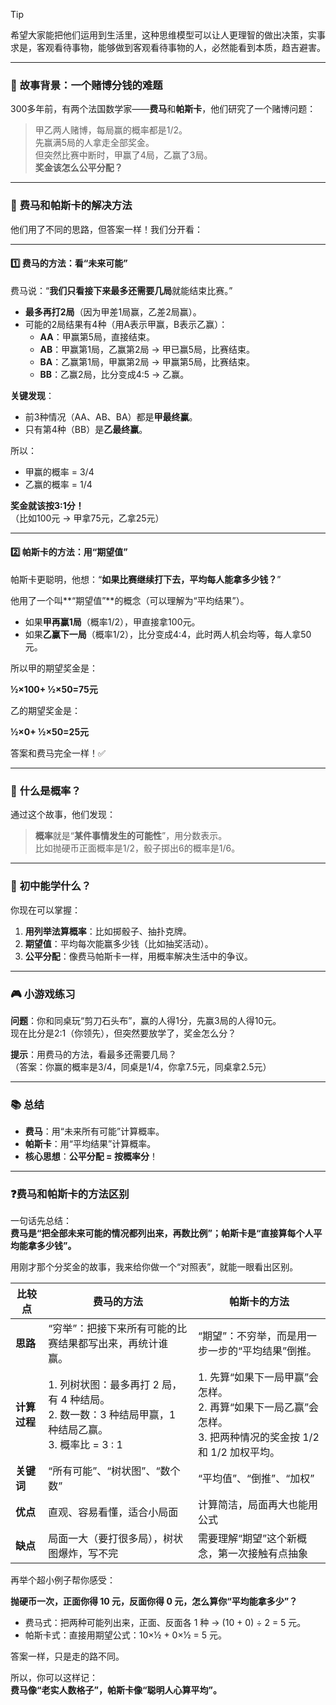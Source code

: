 > [!Tip]
> 希望大家能把他们运用到生活里，这种思维模型可以让人更理智的做出决策，实事求是，客观看待事物，能够做到客观看待事物的人，必然能看到本质，趋吉避害。


---

### 📜 **故事背景：一个赌博分钱的难题**
300多年前，有两个法国数学家——**费马**和**帕斯卡**，他们研究了一个赌博问题：

> 甲乙两人赌博，每局赢的概率都是1/2。  
> 先赢满5局的人拿走全部奖金。  
> 但突然比赛中断时，甲赢了4局，乙赢了3局。  
> **奖金该怎么公平分配？**

---

### 🎯 **费马和帕斯卡的解决方法**
他们用了不同的思路，但答案一样！我们分开看：

---

#### **1️⃣ 费马的方法：看“未来可能”**
费马说：“**我们只看接下来最多还需要几局**就能结束比赛。”

- **最多再打2局**（因为甲差1局赢，乙差2局赢）。
- 可能的2局结果有4种（用A表示甲赢，B表示乙赢）：
  - **AA**：甲赢第5局，直接结束。
  - **AB**：甲赢第1局，乙赢第2局 → 甲已赢5局，比赛结束。
  - **BA**：乙赢第1局，甲赢第2局 → 甲赢第5局，比赛结束。
  - **BB**：乙赢2局，比分变成4:5 → 乙赢。

**关键发现**：
- 前3种情况（AA、AB、BA）都是**甲最终赢**。
- 只有第4种（BB）是**乙最终赢**。

所以：
- 甲赢的概率 = 3/4
- 乙赢的概率 = 1/4

**奖金就该按3:1分！**  
（比如100元 → 甲拿75元，乙拿25元）

---

#### **2️⃣ 帕斯卡的方法：用“期望值”**
帕斯卡更聪明，他想：“**如果比赛继续打下去，平均每人能拿多少钱？**”

他用了一个叫**“期望值”**的概念（可以理解为“平均结果”）。

- 如果**甲再赢1局**（概率1/2），甲直接拿100元。
- 如果**乙赢下一局**（概率1/2），比分变成4:4，此时两人机会均等，每人拿50元。

所以甲的期望奖金是：

 **½×100+ ½×50=75元**

乙的期望奖金是：

**½×0+ ½×50=25元**

答案和费马完全一样！✅

---

### 🎲 **什么是概率？**
通过这个故事，他们发现：

> **概率**就是“**某件事情发生的可能性**”，用分数表示。  
> 比如抛硬币正面概率是1/2，骰子掷出6的概率是1/6。

---

### 🌟 **初中能学什么？**
你现在可以掌握：
1. **用列举法算概率**：比如掷骰子、抽扑克牌。
2. **期望值**：平均每次能赢多少钱（比如抽奖活动）。
3. **公平分配**：像费马帕斯卡一样，用概率解决生活中的争议。

---

### 🎮 **小游戏练习**
**问题**：你和同桌玩“剪刀石头布”，赢的人得1分，先赢3局的人得10元。  
现在比分是2:1（你领先），但突然要放学了，奖金怎么分？

**提示**：用费马的方法，看最多还需要几局？  
（答案：你赢的概率是3/4，同桌是1/4，你拿7.5元，同桌拿2.5元）

---

### 📚 总结
- **费马**：用“未来所有可能”计算概率。
- **帕斯卡**：用“平均结果”计算概率。
- **核心思想**：**公平分配 = 按概率分**！

---
### ❓费马和帕斯卡的方法区别
一句话先总结：  
**费马是“把全部未来可能的情况都列出来，再数比例”；帕斯卡是“直接算每个人平均能拿多少钱”。**

用刚才那个分奖金的故事，我来给你做一个“对照表”，就能一眼看出区别。

| 比较点 | 费马的方法 | 帕斯卡的方法 |
|--------|-------------|---------------|
| **思路** | “穷举”：把接下来所有可能的比赛结果都写出来，再统计谁赢。 | “期望”：不穷举，而是用一步一步的“平均结果”倒推。 |
| **计算过程** | 1. 列树状图：最多再打 2 局，有 4 种结局。<br>2. 数一数：3 种结局甲赢，1 种结局乙赢。<br>3. 概率比 = 3 : 1 | 1. 先算“如果下一局甲赢”会怎样。<br>2. 再算“如果下一局乙赢”会怎样。<br>3. 把两种情况的奖金按 1/2 和 1/2 加权平均。 |
| **关键词** | “所有可能”、“树状图”、“数个数” | “平均值”、“倒推”、“加权” |
| **优点** | 直观、容易看懂，适合小局面 | 计算简洁，局面再大也能用公式 |
| **缺点** | 局面一大（要打很多局），树状图爆炸，写不完 | 需要理解“期望”这个新概念，第一次接触有点抽象 |

再举个超小例子帮你感受：

**抛硬币一次，正面你得 10 元，反面你得 0 元，怎么算你“平均能拿多少”？**

- 费马式：把两种可能列出来，正面、反面各 1 种 → (10 + 0) ÷ 2 = 5 元。  
- 帕斯卡式：直接用期望公式：10×½ + 0×½ = 5 元。

答案一样，只是走的路不同。

所以，你可以这样记：  
**费马像“老实人数格子”，帕斯卡像“聪明人心算平均”。**